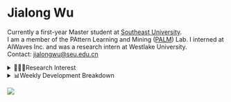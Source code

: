 #  Jialong Wu

Currently a first-year Master student at [Southeast University](https://www.seu.edu.cn/english/).<br>
I am a member of the PAttern Learning and Mining ([PALM](http://palm.seu.edu.cn/home.html)) Lab. I interned at AIWaves Inc. and was a research intern at Westlake University.<br>
Contact: jialongwu@seu.edu.cn
<details><summary>👨🏻‍💻Research Interest</summary>
My current research interests primarily encompass three aspects:

- Exploring the **synergies** between large-scale and small-scale models.
- Investigating the <strong>personalization and interactive</strong> abilities of LLMs.
- Utilizing  <strong>causal inference</strong>  to mitigate bias in conventional NLP tasks.

Recent works:
[Constituency Parsing using LLMs](https://arxiv.org/pdf/2310.19462.pdf), [Agents](https://arxiv.org/pdf/2309.07870.pdf)
</details>

<details><summary>📊Weekly Development Breakdown</summary>

<!--START_SECTION:waka-->

```txt
From: 16 December 2023 - To: 23 December 2023

Total Time: 19 hrs

Python        9 hrs 52 mins   █████████████░░░░░░░░░░░░   51.97 %
Other         5 hrs 48 mins   ███████▓░░░░░░░░░░░░░░░░░   30.60 %
Text          1 hr 30 mins    ██░░░░░░░░░░░░░░░░░░░░░░░   07.95 %
Bash          40 mins         █░░░░░░░░░░░░░░░░░░░░░░░░   03.52 %
Markdown      34 mins         ▓░░░░░░░░░░░░░░░░░░░░░░░░   03.03 %
```

<!--END_SECTION:waka-->

[![wakatime](https://wakatime.com/badge/user/c6720b29-9431-4a60-bc9d-e1fb2b6bd65f.svg)](https://wakatime.com/@c6720b29-9431-4a60-bc9d-e1fb2b6bd65f)
</details>

![](https://komarev.com/ghpvc/?username=callanwu)
